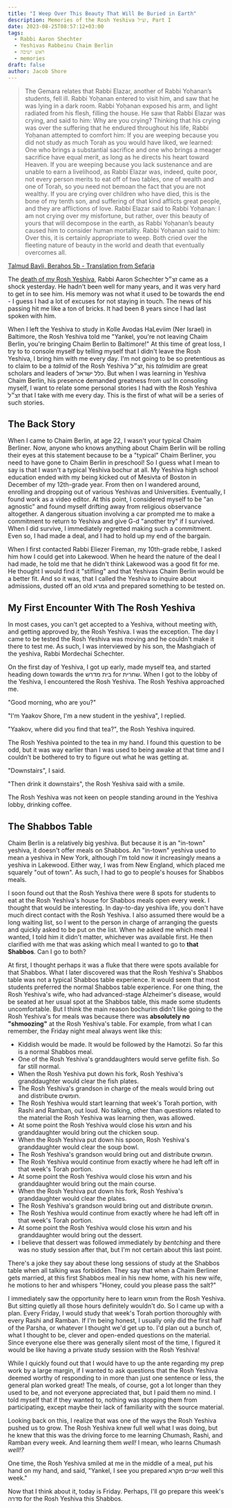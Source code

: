 ```yaml
---
title: "I Weep Over This Beauty That Will Be Buried in Earth"
description: Memories of the Rosh Yeshiva זצ״ל, Part I
date: 2023-08-25T08:57:12+03:00
tags:
  - Rabbi Aaron Shechter
  - Yeshivas Rabbeinu Chaim Berlin
  - ראש ישיבה
  - memories
draft: false
author: Jacob Shore
---
```


> The Gemara relates that Rabbi Elazar, another of Rabbi Yoḥanan’s students, fell ill. Rabbi Yoḥanan entered to visit him, and saw that he was lying in a dark room. Rabbi Yoḥanan exposed his arm, and light radiated from his flesh, filling the house. He saw that Rabbi Elazar was crying, and said to him: Why are you crying? Thinking that his crying was over the suffering that he endured throughout his life, Rabbi Yoḥanan attempted to comfort him: If you are weeping because you did not study as much Torah as you would have liked, we learned: One who brings a substantial sacrifice and one who brings a meager sacrifice have equal merit, as long as he directs his heart toward Heaven. If you are weeping because you lack sustenance and are unable to earn a livelihood, as Rabbi Elazar was, indeed, quite poor, not every person merits to eat off of two tables, one of wealth and one of Torah, so you need not bemoan the fact that you are not wealthy. If you are crying over children who have died, this is the bone of my tenth son, and suffering of that kind afflicts great people, and they are afflictions of love. Rabbi Elazar said to Rabbi Yoḥanan: I am not crying over my misfortune, but rather, over this beauty of yours that will decompose in the earth, as Rabbi Yoḥanan’s beauty caused him to consider human mortality. Rabbi Yoḥanan said to him: Over this, it is certainly appropriate to weep. Both cried over the fleeting nature of beauty in the world and death that eventually overcomes all.

[Talmud Bavli, Berahos 5b - Translation from Sefaria](https://www.sefaria.org.il/Berakhot.5b.14?lang=bi&with=all&lang2=en)

The [death of my Rosh Yeshiva](https://hamodia.com/2023/08/24/bde-harav-aharon-schechter-ztl-rosh-yeshivah-yeshivas-chaim-berlin/), Rabbi Aaron Schechter זצ״ל came as a shock yesterday. He hadn't been well for many years, and it was very hard to get in to see him. His memory was not what it used to be towards the end - I guess I had a lot of excuses for not staying in touch. The news of his passing hit me like a ton of bricks. It had been 8 years since I had last spoken with him.

When I left the Yeshiva to study in Kolle Avodas HaLeviim (Ner Israel) in Baltimore, the Rosh Yeshiva told me "Yankel, you're not leaving Chaim Berlin, you're bringing Chaim Berlin to Baltimore!" At this time of great loss, I try to to console myself by telling myself that I didn't leave the Rosh Yeshiva, I bring him with me every day. I'm not going to be so pretentious as to claim to be a _talmid_ of the Rosh Yeshiva זצ״ל, his _talmidim_ are great scholars and leaders of כלל ישראל. But when I was learning in Yeshiva Chaim Berlin, his presence demanded greatness from us! In consoling myself, I want to relate some personal stories I had with the Rosh Yeshiva זצ״לֹ that I take with me every day. This is the first of what will be a series of such stories.

## The Back Story

When I came to Chaim Berlin, at age 22, I wasn't your typical Chaim Berliner. Now, anyone who knows anything about Chaim Berlin will be rolling their eyes at this statement because to be a "typical" Chaim Berliner, you need to have gone to Chaim Berlin in preschool! So I guess what I mean to say is that I wasn't a typical Yeshiva bochur at all. My Yeshiva high school education ended with my being kicked out of Mesivta of Boston in December of my 12th-grade year. From then on I wandered around, enrolling and dropping out of various Yeshivas and Universities. Eventually, I found work as a video editor. At this point, I considered myself to be "an agnostic" and found myself drifting away from religious observance altogether. A dangerous situation involving a car prompted me to make a commitment to return to Yeshiva and give G-d "another try" if I survived. When I did survive, I immediately regretted making such a commitment. Even so, I had made a deal, and I had to hold up my end of the bargain.

When I first contacted Rabbi Eliezer Fireman, my 10th-grade rebbe, I asked him how I could get into Lakewood. When he heard the nature of the deal I had made, he told me that he didn't think Lakewood was a good fit for me. He thought I would find it "stifling" and that Yeshivas Chaim Berlin would be a better fit. And so it was, that I called the Yeshiva to inquire about admissions, dusted off an old גמרא and prepared something to be tested on.

## My First Encounter With The Rosh Yeshiva

In most cases, you can't get accepted to a Yeshiva, without meeting with, and getting approved by, the Rosh Yeshiva. I was the exception. The day I came to be tested the Rosh Yeshiva was moving and he couldn't make it there to test me. As such, I was interviewed by his son, the Mashgiach of the yeshiva, Rabbi Mordechai Schechter.

On the first day of Yeshiva, I got up early, made myself tea, and started heading down towards the בית מדרש for שחרית. When I got to the lobby of the Yeshiva, I encountered the Rosh Yeshiva. The Rosh Yeshiva approached me.

"Good morning, who are you?"

"I'm Yaakov Shore, I'm a new student in the yeshiva", I replied.

"Yaakov, where did you find that tea?", the Rosh Yeshiva inquired.

The Rosh Yeshiva pointed to the tea in my hand. I found this question to be odd, but it was way earlier than I was used to being awake at that time and I couldn't be bothered to try to figure out what he was getting at.

"Downstairs", I said.

"Then drink it downstairs", the Rosh Yeshiva said with a smile.

The Rosh Yeshiva was not keen on people standing around in the Yeshiva lobby, drinking coffee.

## The Shabbos Table

Chaim Berlin is a relatively big yeshiva. But because it is an "in-town" yeshiva, it doesn't offer meals on Shabbos. An "in-town" yeshiva used to mean a yeshiva in New York, although I'm told now it increasingly means a yeshiva in Lakewood. Either way, I was from New England, which placed me squarely "out of town". As such, I had to go to people's houses for Shabbos meals.

I soon found out that the Rosh Yeshiva there were 8 spots for students to eat at the Rosh Yeshiva's house for Shabbos meals open every week. I thought that would be interesting. In day-to-day yeshiva life, you don't have much direct contact with the Rosh Yeshiva. I also assumed there would be a long waiting list, so I went to the person in charge of arranging the guests and quickly asked to be put on the list. When he asked me which meal I wanted, I told him it didn't matter, whichever was available first. He then clarified with me that was asking which meal I wanted to go to **that Shabbos**. Can I go to both?

At first, I thought perhaps it was a fluke that there were spots available for that Shabbos. What I later discovered was that the Rosh Yeshiva's Shabbos table was not a typical Shabbos table experience. It would seem that most students preferred the normal Shabbos table experience. For one thing, the Rosh Yeshiva's wife, who had advanced-stage Alzheimer's disease, would be seated at her usual spot at the Shabbos table, this made some students uncomfortable. But I think the main reason bochurim didn't like going to the Rosh Yeshiva's for meals was because there was **absolutely no "shmoozing"** at the Rosh Yeshiva's table. For example, from what I can remember, the Friday night meal always went like this:

- Kiddish would be made. It would be followed by the Hamotzi. So far this is a normal Shabbos meal.
- One of the Rosh Yeshiva's granddaughters would serve gefilte fish. So far still normal.
- When the Rosh Yeshiva put down his fork, Rosh Yeshiva's granddaughter would clear the fish plates.
- The Rosh Yeshiva's grandson in charge of the meals would bring out and distribute חומשים.
- The Rosh Yeshiva would start learning that week's Torah portion, with Rashi and Ramban, out loud. No talking, other than questions related to the material the Rosh Yeshiva was learning then, was allowed.
- At some point the Rosh Yeshiva would close his חומש and his granddaughter would bring out the chicken soup.
- When the Rosh Yeshiva put down his spoon, Rosh Yeshiva's granddaughter would clear the soup bowl.
- The Rosh Yeshiva's grandson would bring out and distribute חומשים.
- The Rosh Yeshiva would continue from exactly where he had left off in that week's Torah portion.
- At some point the Rosh Yeshiva would close his חומש and his granddaughter would bring out the main course.
- When the Rosh Yeshiva put down his fork, Rosh Yeshiva's granddaughter would clear the plates.
- The Rosh Yeshiva's grandson would bring out and distribute חומשים.
- The Rosh Yeshiva would continue from exactly where he had left off in that week's Torah portion.
- At some point the Rosh Yeshiva would close his חומש and his granddaughter would bring out the dessert.
- I believe that dessert was followed immediately by _bentching_ and there was no study session after that, but I'm not certain about this last point.

There's a joke they say about these long sessions of study at the Shabbos table when all talking was forbidden. They say that when a Chaim Berliner gets married, at this first Shabbos meal in his new home, with his new wife, he motions to her and whispers "Honey, could you please pass the salt?"

I immediately saw the opportunity here to learn חומש from the Rosh Yeshiva. But sitting quietly all those hours definitely wouldn't do. So I came up with a plan. Every Friday, I would study that week's Torah portion thoroughly with every Rashi and Ramban. If I'm being honest, I usually only did the first half of the Parsha, or whatever I thought we'd get up to. I'd plan out a bunch of, what I thought to be, clever and open-ended questions on the material. Since everyone else there was generally silent most of the time, I figured it would be like having a private study session with the Rosh Yeshiva!

While I quickly found out that I would have to up the ante regarding my prep work by a large margin, if I wanted to ask questions that the Rosh Yeshiva deemed worthy of responding to in more than just one sentence or less, the general plan worked great! The meals, of course, got a lot longer than they used to be, and not everyone appreciated that, but I paid them no mind. I told myself that if they wanted to, nothing was stopping them from participating, except maybe their lack of familiarity with the source material.

Looking back on this, I realize that was one of the ways the Rosh Yeshiva pushed us to grow. The Rosh Yeshiva knew full well what I was doing, but he knew that this was the driving force to me learning Chumash, Rashi, and Ramban every week. And learning them _well!_ I mean, who learns Chumash _well!?_

One time, the Rosh Yeshiva smiled at me in the middle of a meal, put his hand on my hand, and said, "Yankel, I see you prepared שניים מקרא well this week."

Now that I think about it, today is Friday. Perhaps, I'll go prepare this week's סדרה for the Rosh Yeshiva this Shabbos.
